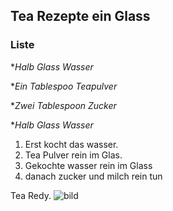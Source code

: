 ## Tea Rezepte ein Glass ##

### Liste ###
*_Halb Glass Wasser_

*_Ein Tablespoo Teapulver_

*_Zwei Tablespoon Zucker_

*_Halb Glass Wasser_

 1. Erst kocht das wasser.
 2. Tea Pulver rein im Glas.
 3. Gekochte wasser rein im Glass
 4. danach zucker und milch rein tun

Tea Redy.
![bild](/home/dci/Kochbuch/images/Tea.jpg)
